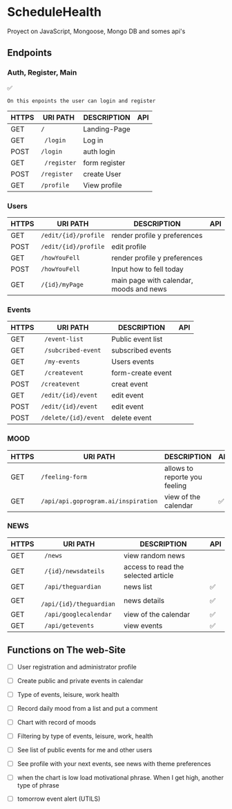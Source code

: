 # ScheduleHealth
Proyect on JavaScript, Mongoose, Mongo DB and somes api's


## Endpoints
### Auth, Register, Main  
:white_check_mark:

    On this enpoints the user can login and register

| HTTPS | URI PATH | DESCRIPTION | API |
|-------|------|-------------|-----|
| GET | `/` | Landing-Page |  |
| GET | ` /login` | Log in |  |
| POST | `/login`| auth login |  |
| GET | ` /register`| form register |  |
| POST | `/register `| create User | |
| GET | ` /profile `| View profile |  |

### Users

| HTTPS | URI PATH | DESCRIPTION | API |
|-------|------|-------------|-----|
| GET | `/edit/{id}/profile` | render profile y preferences  |  |
| POST | `/edit/{id}/profile`| edit profile |  |
| GET | `/howYouFell` | render profile y preferences  |  |
| POST | `/howYouFell` | Input how to fell today |  |
| GET | `/{id}/myPage` | main page with calendar, moods and news  |  |

### Events

| HTTPS | URI PATH | DESCRIPTION | API |
|-------|------|-------------|-----|
| GET	| ` /event-list` |	Public event list | |
| GET	| ` /subcribed-event` |subscribed events | | 
| GET	| ` /my-events` |	Users events | |
| GET	| ` /createvent` | form-create event | |
| POST | `/createvent`	| creat event | |
| GET	| `/edit/{id}/event` | edit event | |
| POST | `/edit/{id}/event` | edit event | |
| POST | `/delete/{id}/event` | delete event | |

### MOOD
| HTTPS | URI PATH | DESCRIPTION | API |
|-------|------|-------------|-----|
| GET | `/feeling-form` | allows to reporte you feeling | |	
| GET | `/api/api.goprogram.ai/inspiration` | view of the calendar | :white_check_mark: |

### NEWS
| HTTPS | URI PATH | DESCRIPTION | API |
|-------|------|-------------|-----|
| GET | ` /news`| view random news | |
| GET | ` /{id}/newsdateils` | access to read the selected article	 | |
| GET | ` /api/theguardian` | news list | :white_check_mark:  |
| GET | ` /api/{id}/theguardian` | news details | :white_check_mark:  |
| GET | ` /api/googlecalendar` | view of the calendar | :white_check_mark: |
| GET | ` /api/getevents` | view events | :white_check_mark:  |


## Functions on The web-Site
- [ ] User registration and administrator profile
- [ ] Create public and private events in calendar
- [ ] Type of events, leisure, work health
- [ ] Record daily mood from a list and put a comment
- [ ] Chart with record of moods
- [ ] Filtering by type of events, leisure, work, health
- [ ] See list of public events for me and other users
- [ ] See profile with your next events, see news with theme preferences
- [ ] when the chart is low load motivational phrase. When I get high, another type of phrase
- [ ] tomorrow event alert (UTILS)

